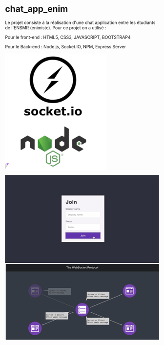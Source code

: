 # chat_app_enim
Le projet consiste à la réalisation d'une chat application entre les étudiants de l'ENSMR (enimiste).
Pour ce projet on a utilisé :



Pour le front-end : HTML5, CSS3, JAVASCRIPT, BOOTSTRAP4




Pour le Back-end : Node.js, Socket.IO, NPM, Express Server



![myimage-alt-tag](https://github.com/zouheirtouil/chat_app_enim/blob/master/chat3.PNG)


  ![myimage-alt-tag](https://github.com/zouheirtouil/chat_app_enim/blob/master/chat1.PNG)
  ![myimage-alt-tag](https://github.com/zouheirtouil/chat_app_enim/blob/master/chat2.PNG)


